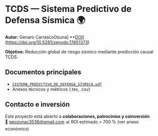 # TCDS — Sistema Predictivo de Defensa Sísmica 🌍

**Autor:** Genaro CarrascoOzuna] 
**[DOI](https://zenodo.org/DOI/10.5281/zenodo.17451373)](https://doi.org/10.5281/zenodo.17451373)
 
**Objetivo:** Reducción global de riesgo sísmico mediante predicción causal TCDS.  

## Documentos principales
- [`SISTEMA_PREDICTIVO_DE_DEFENSA_SÍSMICA.pdf`](SISTEMA_PREDICTIVO_DE_DEFENSA_SÍSMICA.pdf)
- Anexos técnicos y métricos (.tex, .csv)

## Contacto e inversión
Este proyecto está abierto a **colaboraciones, patrocinios y coinversión**  
📩 geozunac3536@gmail.com 
📊 ROI estimado > 700 % (ver anexo económico)
